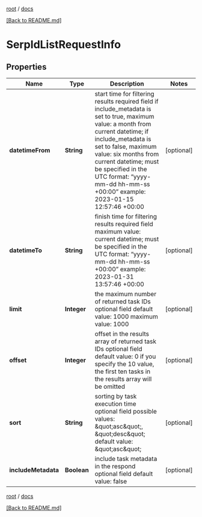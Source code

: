 [root](./../ "root") / [docs](./ "docs")

[[Back to README.md]](./../README.md "[Back to README.md]")

# SerpIdListRequestInfo

## Properties

| Name | Type | Description | Notes |
|------------ | ------------- | ------------- | -------------|
|**datetimeFrom** | **String** | start time for filtering results required field if include_metadata is set to true, maximum value: a month from current datetime; if include_metadata is set to false, maximum value: six months from current datetime; must be specified in the UTC format: “yyyy-mm-dd hh-mm-ss +00:00” example: 2023-01-15 12:57:46 +00:00 |  [optional] |
|**datetimeTo** | **String** | finish time for filtering results required field maximum value: current datetime; must be specified in the UTC format: “yyyy-mm-dd hh-mm-ss +00:00” example: 2023-01-31 13:57:46 +00:00 |  [optional] |
|**limit** | **Integer** | the maximum number of returned task IDs optional field default value: 1000 maximum value: 1000 |  [optional] |
|**offset** | **Integer** | offset in the results array of returned task IDs optional field default value: 0 if you specify the 10 value, the first ten tasks in the results array will be omitted |  [optional] |
|**sort** | **String** | sorting by task execution time optional field possible values: \&quot;asc\&quot;, \&quot;desc\&quot; default value: \&quot;asc\&quot; |  [optional] |
|**includeMetadata** | **Boolean** | include task metadata in the respond optional field default value: false |  [optional] |

[root](./../ "root") / [docs](./ "docs")

[[Back to README.md]](./../README.md "[Back to README.md]")
